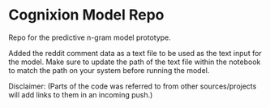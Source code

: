 # Cognixion Model Repo
Repo for the predictive n-gram model prototype.

Added the reddit comment data as a text file to be used as the text input for the model. Make sure to update the path of the text file within the notebook to match the path on your system before running the model. 



Disclaimer: (Parts of the code was referred to from other sources/projects will add links to them in an incoming push.)
